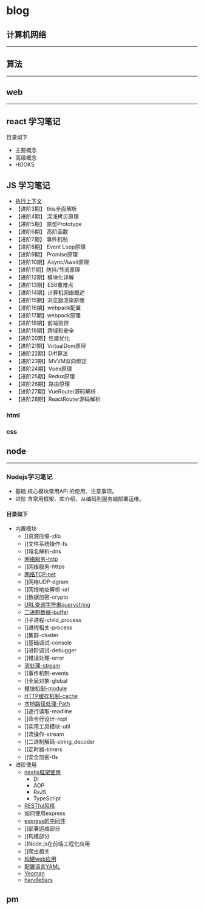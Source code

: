 # blog

## 计算机网络
-----------------------
## 算法
-----------------------
## web
-----------------------
## react 学习笔记

目录如下
- 主要概念
- 高级概念
- HOOKS

## JS 学习笔记

* [执行上下文](./src/web/js/src/执行上下文.md)
* 【进阶3期】 this全面解析
* 【进阶4期】 深浅拷贝原理
* 【进阶5期】 原型Prototype
* 【进阶6期】 高阶函数
* 【进阶7期】 事件机制
* 【进阶8期】 Event Loop原理
* 【进阶9期】 Promise原理
* 【进阶10期】Async/Await原理
* 【进阶11期】防抖/节流原理
* 【进阶12期】模块化详解
* 【进阶13期】ES6重难点
* 【进阶14期】计算机网络概述
* 【进阶15期】浏览器渲染原理
* 【进阶16期】webpack配置
* 【进阶17期】webpack原理
* 【进阶18期】前端监控
* 【进阶19期】跨域和安全
* 【进阶20期】性能优化
* 【进阶21期】VirtualDom原理
* 【进阶22期】Diff算法
* 【进阶23期】MVVM双向绑定
* 【进阶24期】Vuex原理
* 【进阶25期】Redux原理
* 【进阶26期】路由原理
* 【进阶27期】VueRouter源码解析
* 【进阶28期】ReactRouter源码解析

### html
### css

## node
-----------------------
### Nodejs学习笔记

- 基础  核心模块常用API 的使用、注意事项。
- 进阶  含常用框架、库介绍，从编码到服务端部署运维。

#### 目录如下
- 内置模块
  - []资源压缩-zlib
  - []文件系统操作-fs
  - []域名解析-dns
  - [网络服务-http](./src/node/src/http/http.md)
  - []网络服务-https
  - [网络TCP-net](./src/node/src/tcp/tcp.md)
  - []网络UDP-dgram
  - []网络地址解析-url
  - []数据加密-crypto
  - [URL查询字符串querystring](./src/node/src/queryString/queryString.md)
  - [二进制数据-buffer](./src/node/src/buffer/buffer.md)
  - []子进程-child_process
  - []进程相关-process
  - []集群-cluster
  - []基础调试-console
  - []进阶调试-debugger
  - []错误处理-error
  - [流处理-stream](./src/node/src/stream/index.md)
  - []事件机制-events
  - []全局对象-global
  - [模块机制-module](./src/node/src/modules/modules.md)
  - [HTTP缓存机制-cache](./src/node/src/Cache/cache.md)
  - [本地路径处理-Path](./src/node/src/path/index.md)
  - []逐行读取-readline
  - []命令行设计-repl
  - []实用工具模块-util
  - []流操作-stream
  - []二进制解码-string_decoder
  - []定时器-timers
  - []安全加密-tls
- 进阶使用
  - [nextjs框架使用](./src/web/nextjs/index.md)
    - DI
    - AOP
    - RxJS
    - TypeScript
  - [RESTful风格](./src/node/src/restful/RESTful.md)
  - 如何使用express
  - [express的中间件](./src/node/src/express/middleware.md)
  - []部署运维部分
  - []构建部分 
  - []Node.js在前端工程化应用
  - []爬虫相关 
  - [构建web应用]()
  - [配置语言YAML]()
  - [Yeoman]()
  - [handleBars](./src/node/src/handlebars/handlebars.md)

## pm